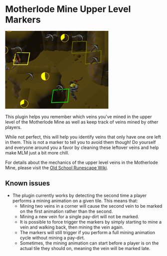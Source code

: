 # Motherlode Mine Upper Level Markers
![MLM Markers in Action](mlmmarkers.png)

This plugin helps you remember which veins you've mined in
the upper level of the Motherlode Mine as well as keep track
of veins mined by other players.

While not perfect, this will help you identify veins that only
have one ore left in them. This is not a marker to tell you to
avoid them though! Do yourself and everyone around you a favor
by cleaning these leftover veins and help make MLM just a bit
more chill.

For details about the mechanics of the upper level veins in the Motherlode Mine, please visit the
[Old School Runescape Wiki](https://oldschool.runescape.wiki/w/Motherlode_Mine#Upper_level).

## Known issues

* The plugin currently works by detecting the second time a player
  performs a mining animation on a given tile. This means that:
  * Mining two veins in a corner will cause the second vein to be
    marked on the first animation rather than the second.
  * Mining a new vein for a single pay-dirt will not be marked.
  * It is possible to force trigger the markers by simply starting
    to mine a vein and walking back, then mining the vein again.
  * The markers will still trigger if you perform a full mining
    animation cycle without mining a pay-dirt.
  * Sometimes, the mining animation can start before a player
    is on the actual tile they should on, meaning the vein will
    be marked late.
